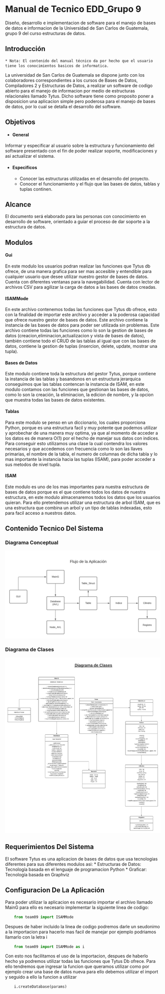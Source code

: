 # Manual de Tecnico EDD_Grupo 9

Diseño, desarrollo e implementacion de software para el manejo de bases de datos e informacion de la Universidad de San Carlos de Guatemala, grupo 9 del curso estructuras de datos.

## Introducción
    * Nota: El contenido del manual técnico da por hecho que el usuario tiene los conocimientos basicos de informatica.
La universidad de San Carlos de Guatemala se dispone junto con los colaboradores correspondientes a los cursos de Bases de Datos, Compiladores 2 y Estructuras de Datos, a realizar un software de codigo abierto para el manejo de informacion por medio de estructuras relacionales llamado Tytus. Dicho software tiene como proposito poner a disposicion una aplicacion simple pero poderosa para el manejo de bases de datos, por lo cual se detalla el desarrollo del software.

## Objetivos
* #### General
Informar y especificar al usuario sobre la estructura y funcionamiento del software presentado con el fin de poder realizar soporte, modificaciones y asi actualizar el sistema.

* #### Especificos
    * Conocer las estructuras utilizadas en el desarrollo del proyecto.
    * Conocer el funcionamiento y el flujo que las bases de datos, tablas y tuplas continen.

## Alcance
El documento será elaborado para las personas con conocimiento en desarrollo de software, orientado a guiar el proceso de dar soporte a la estructura de datos.

## Modulos 

#### Gui
En este modulo los usuarios podran realizar las funciones que Tytus db ofrece, de una manera grafica para ser mas accesible y entendible para cualquier usuario que desee utilizar nuestro gestor de bases de datos. Cuenta con diferentes ventanas para la navegabilidad. Cuenta con lector de archivos CSV para agilizar la carga de datos a las bases de datos creadas.

#### ISAMMode
En este archivo contenemos todas las funciones que Tytus db ofrece, esto con la finalidad de importar este archivo y acceder a la poderosa capacidad que ofrece nuestro gestor de bases de datos. Este archivo contiene la instancia de las bases de datos para poder ser utilizada sin problemas. Este archivo contiene todas las funciones como lo son la gestion de bases de datos (creacion,eliminacion,actualizacion y vista de bases de datos), también contiene todo el CRUD de las tablas al igual que con las bases de datos, contiene la gestion de tuplas (insercion, delete, update, mostrar una tupla).

#### Bases de Datos
Este modulo contiene toda la estructura del gestor Tytus, porque contiene la instancia de las tablas y basandonos en un estructura jerarquica conseguimos que las tablas contencan la instancia de ISAM, en este modulo contamos con las funciones que gestionan las bases de datos, como lo son la creación, la eliminacion, la edicion de nombre, y la opcion que muestra todas las bases de datos existentes.

#### Tablas
Para este modulo se penso en un diccionario, los cuales proporciona Python, porque es una estructura facil y muy potente que podemos utilizar y aprobechar de una manera muy optima, ya que al momento de acceder a los datos es de manera O(1) por el hecho de manejar sus datos con indices. Para conseguir esto utilizamos una clase la cual contendra los valores necesarios y que accedemos con frecuencia como lo son las llaves primarias, el nombre de la tabla, el numero de columnas de dicha tabla y lo mas importante la instancia hacia las tuplas (ISAM), para poder acceder a sus metodos de nivel tupla.

#### ISAM
Este modulo es uno de los mas importantes para nuestra estructura de bases de datos porque es el que contiene todos los datos de nuestra estructura, en este modulo almacenaremos todos los datos que los usuarios quieran. Para ello pretendemos utilizar una estructura de arbol ISAM, que es una estructura que combina un arbol y un tipo de tablas indexadas, esto para facil acceso a nuestros datos.

## Contenido Tecnico Del Sistema

### Diagrama Conceptual
![D](./img/DiagramaConceptual.png)

### Diagrama de Clases
![D](./img/DiagramaDeClases.png)

## Requerimientos Del Sistema
El software Tytus es una aplicacion de bases de datos que usa tecnologias diferentes para sus diferentes modulos asi:
    * Estructuras de Datos: Tecnología basada en el lenguaje de programacion Python 
    * Graficar: Tecnología basada en Graphviz

## Configuracion De La Aplicación

Para poder utilizar la aplicacion es necesario importar el archivo llamado MainG para ello es necesario implementar la siguiente linea de codigo:

```python
	from team09 import ISAMMode
```
Despues de haber incluido la linea de codigo podremos darle un seudonimo a la importacion para hacerlo mas facil de manejar por ejemplo podriamos llamarlo con la letra i 

```python
	from team09 import ISAMMode as i
```
Con esto nos facilitamos el uso de la importacion, despues de haberlo hecho ya podremos utilizar todas las funciones que Tytus Db ofrece. 
Para ello tendremos que ingresar la funcion que queramos utilizar como por ejemplo crear una base de datos nueva para ello debemos utilizar el import y seguido a ello la funcion a utilizar

```python
	i.createDatabase(params)
```
